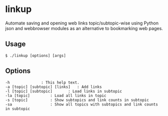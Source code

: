 # linkup
Automate saving and opening web links topic/subtopic-wise using Python json and webbrowser modules as an alternative to bookmarking web pages.

## Usage
`$ ./linkup [options] [args]`

## Options
```
-h				: This help text.
-a [topic] [subtopic] [links]	: Add links
-l [topic] [subtopic]		: Load links in subtopic
-la [topic]			: Load all links in topic
-s [topic]			: Show subtopics and link counts in subtopic
-sa 				: Show all topics with subtopics and link counts in subtopic
```
